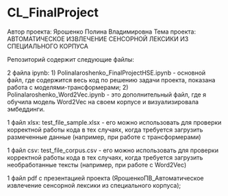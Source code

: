 # CL_FinalProject
Автор проекта: Ярошенко Полина Владимировна
Тема проекта: АВТОМАТИЧЕСКОЕ ИЗВЛЕЧЕНИЕ СЕНСОРНОЙ ЛЕКСИКИ ИЗ СПЕЦИАЛЬНОГО КОРПУСА

Репозиторий содержит следующие файлы:

2 файла ipynb: 1) PolinaIaroshenko_FinalProjectHSE.ipynb - основной файл, где содержится весь код по решению задачи проекта, показана работа с моделями-трансформерами; 2) PolinaIaroshenko_Word2Vec.ipynb - это дополнительный файл, где я обучила модель Word2Vec на своем корпусе и визуализировала эмбеддинги.

1 файл xlsx: test_file_sample.xlsx - его можно использовать для проверки корректной работы кода в тех случаях, когда требуется загрузить размеченные данные (например, при работе с трансформерами)

1 файл csv: test_file_corpus.csv - его можно использовать для проверки корректной работы кода в тех случаях, когда требуется загрузить необработанные тексты (например, при работе с Word2Vec)


1 файл pdf с презентацией проекта (ЯрошенкоПВ_Автоматическое извлечение сенсорной лексики из специального корпуса);
